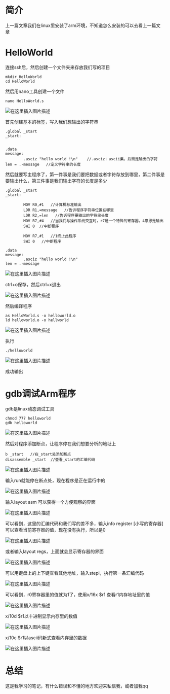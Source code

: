 ﻿# 简介
上一篇文章我们在linux里安装了arm环境，不知道怎么安装的可以去看上一篇文章

# HelloWorld
连接ssh后，然后创建一个文件夹来存放我们写的项目
```
mkdir HelloWorld
cd HelloWorld
```
然后用nano工具创建一个文件
```
nano HelloWorld.s
```

![在这里插入图片描述](https://img-blog.csdnimg.cn/8a009bf180754bd7aadb34424403c968.png)

首先创建基本的标签，写入我们想输出的字符串
```
.global _start
_start:


.data
message:
        .asciz "hello world !\n"    //.asciz：ascii集，后面是输出的字符
len = .-message   //定义字符串的长度
```
然后就要写主程序了，第一件事是我们要把数据或者字符存放到哪里，第二件事是要输出什么，第三件事是我们输出字符的长度是多少
```
.global _start
_start:

        MOV R0,#1   //计算机标准输出
        LDR R1,=message   //告诉程序字符串位置在哪里
        LDR R2,=len   //告诉程序要输出的字符串长度
        MOV R7,#4   //当我们与操作系统交互时，r7是一个特殊的寄存器，4意思是输出
		SWI 0  //中断程序

		MOV R7,#1   //1终止此程序
		SWI 0   //中断程序

.data   
message:
        .asciz "hello world !\n"
len = .-message
```

![在这里插入图片描述](https://img-blog.csdnimg.cn/a41dc0dbc947488aa027073832ba1a27.png)

ctrl+o保存，然后ctrl+x退出

![在这里插入图片描述](https://img-blog.csdnimg.cn/6b24cff4b7bb4af5b156866b5d2b0479.png)

然后编译程序
```
as HelloWorld.s -o helloworld.o
ld helloworld.o -o hellworld
```
![在这里插入图片描述](https://img-blog.csdnimg.cn/a7198dc64e5e49d78910f7766c33e0ba.png)

执行
```
./helloworld
```

![在这里插入图片描述](https://img-blog.csdnimg.cn/6f41aeaf89234a37a1579c8380c5b177.png)

成功输出
# gdb调试Arm程序

gdb是linux动态调试工具
```
chmod 777 helloworld
gdb helloworld
```
![在这里插入图片描述](https://img-blog.csdnimg.cn/11954f4eb6344f4390e3fa65f064464d.png)

然后对程序添加断点，让程序停在我们想要分析的地址上
```
b _start   //在_start处添加断点
disassemble _start  //查看_start的汇编代码
```
![在这里插入图片描述](https://img-blog.csdnimg.cn/6c4b2428fa6440888343994fe71fd984.png)

输入run就能停在断点处，现在程序是正在运行中的

![在这里插入图片描述](https://img-blog.csdnimg.cn/c94febebe7af4acc9ec07f564c0bff57.png)

输入layout asm 可以获得一个方便观察的界面

![在这里插入图片描述](https://img-blog.csdnimg.cn/3650d11c9bad45849b497be96fe040c0.png)

可以看到，这里的汇编代码和我们写的差不多，输入info register [小写的寄存器] 可以查看当前寄存器的值，现在没有执行，所以是0

![在这里插入图片描述](https://img-blog.csdnimg.cn/ec9c4093239547ed98ebc5a8aae10b16.png)

或者输入layout regs，上面就会显示寄存器的界面

![在这里插入图片描述](https://img-blog.csdnimg.cn/6e5d2dbb828045f8b5ef0697181f9b93.png)

可以用键盘上的上下键查看其他地址，输入stepi，执行第一条汇编代码

![在这里插入图片描述](https://img-blog.csdnimg.cn/5f36cab315134f768d2e9fe18b4cf06a.png)

可以看到，r0寄存器里的值就为1了，使用x/16x $r1 查看r1内存地址里的值

![在这里插入图片描述](https://img-blog.csdnimg.cn/30dcbd7e29294b0ba6170ed8befc5144.png)

x/10d $r1以十进制显示内存里的数值

![在这里插入图片描述](https://img-blog.csdnimg.cn/1d1fc89ab175435bbac338d460d8c63c.png)

x/10c $r1以ascii码新式查看内存里的数据

![在这里插入图片描述](https://img-blog.csdnimg.cn/5359ea0f4b7d4e00adc7eb1d3a6c464e.png)

# 总结
这是我学习的笔记，有什么错误和不懂的地方欢迎来私信我，或者加我qq
